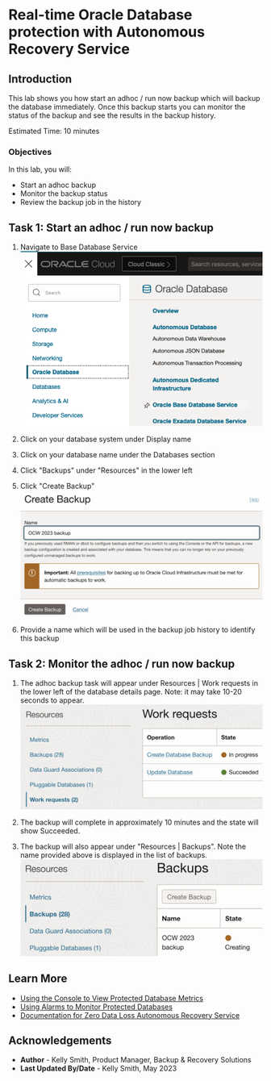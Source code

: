 # Real-time Oracle Database protection with Autonomous Recovery Service

## Introduction

This lab shows you how start an adhoc / run now backup which will backup the database immediately.  Once this backup starts you can monitor the status of the backup and see the results in the backup history.

Estimated Time: 10 minutes

### Objectives

In this lab, you will:
* Start an adhoc backup 
* Monitor the backup status
* Review the backup job in the history

## Task 1:  Start an adhoc / run now backup

1. Navigate to Base Database Service
    ![alt image text](images/Ham_baseDB.png)

2. Click on your database system under Display name

3. Click on your database name under the Databases section

4. Click "Backups" under "Resources" in the lower left

5. Click "Create Backup"
    ![alt image text](images/Create_backup.png)

6. Provide a name which will be used in the backup job history to identify this backup

## Task 2: Monitor the adhoc / run now backup

1. The adhoc backup task will appear under Resources | Work requests in the lower left of the database details page. 
     Note: it may take 10-20 seconds to appear.
    ![image alt txt](images/Backup_work_request.png)

2. The backup will complete in approximately 10 minutes and the state will show Succeeded.

3. The backup will also appear under "Resources | Backups".  Note the name provided above is displayed in the list of backups.
    ![image alt text](images/Jobs_backup.png)


## Learn More

* [Using the Console to View Protected Database Metrics](https://docs.oracle.com/en/cloud/paas/recovery-service/dbrsu/console-recovery-service-metrics.html)
* [Using Alarms to Monitor Protected Databases](https://docs.oracle.com/en/cloud/paas/recovery-service/dbrsu/alarm-recovery-service-metrics.html)
* [Documentation for Zero Data Loss Autonomous Recovery Service](https://docs.oracle.com/en/cloud/paas/recovery-service/dbrsu/)


## Acknowledgements
* **Author** - Kelly Smith, Product Manager, Backup & Recovery Solutions
* **Last Updated By/Date** - Kelly Smith, May 2023
